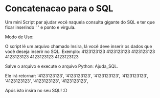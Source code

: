 # Concatenacao para o SQL
Um mini Script par ajudar você naquela consulta gigante do SQL e ter que ficar inserindo ' ' e ponto e vírgula.

Modo de Uso:

O script lê um arquivo chamado Insira, lá você deve inserir os dados que você deseja inserir no SQL.
Exemplo:
4123123123
4123123123
4123123123
4123123123
4123123123
4123123123

Salve o arquivo e execute o arquivo  Python: Ajuda_SQL.

Ele irá retornar:
'4123123123',
'4123123123',
'4123123123',
'4123123123',
'4123123123',
'4123123123',
'4123123123',

Após isto insira no seu SQL! :D
